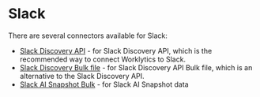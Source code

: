 # Slack

There are several connectors available for Slack:

- [Slack Discovery API](slack-discovery-api/README.md) - for Slack Discovery API, which is the recommended way to connect
  Worklytics to Slack.
- [Slack Discovery Bulk file](slack-discovery-bulk/README.md) - for Slack Discovery API Bulk file, which is an alternative to the
  Slack Discovery API.
- [Slack AI Snapshot Bulk](slack-ai-bulk/README.md) - for Slack AI Snapshot data